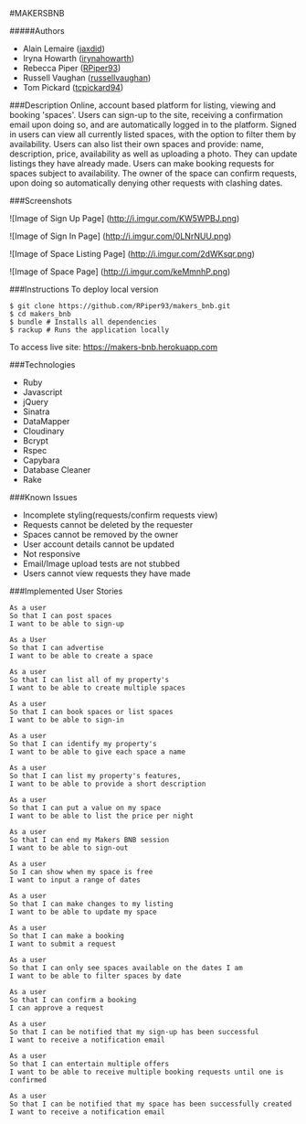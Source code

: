 #MAKERSBNB

#####Authors
- Alain Lemaire ([jaxdid](https://github.com/jaxdid))
- Iryna Howarth ([irynahowarth](https://github.com/irynahowarth))
- Rebecca Piper ([RPiper93](https://github.com/RPiper93))
- Russell Vaughan ([russellvaughan](https://github.com/russellvaughan))
- Tom Pickard ([tcpickard94](https://github.com/tcpickard94))

###Description
Online, account based platform for listing, viewing and booking 'spaces'. Users can sign-up to the site, receiving a confirmation email upon doing so, and are automatically logged in to the platform. Signed in users can view all currently listed spaces, with the option to filter them by availability. Users can also list their own spaces and provide: name, description, price, availability as well as uploading a photo. They can update listings they have already made. Users can make booking requests for spaces subject to availability. The owner of the space can confirm requests, upon doing so automatically denying other requests with clashing dates.

###Screenshots

![Image of Sign Up Page]
(http://i.imgur.com/KW5WPBJ.png)

![Image of Sign In Page]
(http://i.imgur.com/0LNrNUU.png)

![Image of Space Listing Page]
(http://i.imgur.com/2dWKsqr.png)

![Image of Space Page]
(http://i.imgur.com/keMmnhP.png)

###Instructions
To deploy local version
```
$ git clone https://github.com/RPiper93/makers_bnb.git
$ cd makers_bnb
$ bundle # Installs all dependencies
$ rackup # Runs the application locally
```

To access live site: https://makers-bnb.herokuapp.com

###Technologies
- Ruby
- Javascript
- jQuery
- Sinatra
- DataMapper
- Cloudinary 
- Bcrypt
- Rspec
- Capybara
- Database Cleaner
- Rake

###Known Issues
- Incomplete styling(requests/confirm requests view)
- Requests cannot be deleted by the requester
- Spaces cannot be removed by the owner
- User account details cannot be updated
- Not responsive 
- Email/Image upload tests are not stubbed
- Users cannot view requests they have made
 
###Implemented User Stories
```
As a user
So that I can post spaces
I want to be able to sign-up
```

```
As a User
So that I can advertise
I want to be able to create a space
```

```
As a user
So that I can list all of my property's
I want to be able to create multiple spaces
```

```
As a user
So that I can book spaces or list spaces
I want to be able to sign-in
```

```
As a user
So that I can identify my property's
I want to be able to give each space a name
```

```
As a user
So that I can list my property's features,
I want to be able to provide a short description
```

```
As a user
So that I can put a value on my space
I want to be able to list the price per night
```

```
As a user
So that I can end my Makers BNB session
I want to be able to sign-out
```

```
As a user
So I can show when my space is free
I want to input a range of dates
```

```
As a user
So that I can make changes to my listing
I want to be able to update my space
```

```
As a user
So that I can make a booking
I want to submit a request
```

```
As a user
So that I can only see spaces available on the dates I am
I want to be able to filter spaces by date
```

```
As a user
So that I can confirm a booking
I can approve a request
```

```
As a user
So that I can be notified that my sign-up has been successful
I want to receive a notification email
```

```
As a user
So that I can entertain multiple offers
I want to be able to receive multiple booking requests until one is confirmed
```

```
As a user
So that I can be notified that my space has been successfully created
I want to receive a notification email
```